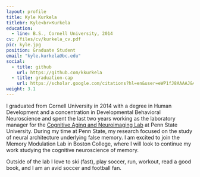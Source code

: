 ```yaml
---
layout: profile
title: Kyle Kurkela
titlebr: Kyle<br>Kurkela
education: 
  - line: B.S., Cornell University, 2014
cv: /files/cv/kurkela_cv.pdf
pic: kyle.jpg
position: Graduate Student
email: "kyle.kurkela@bc.edu"
social:
  - title: github
    url: https://github.com/kkurkela
  - title: graduation-cap
    url: https://scholar.google.com/citations?hl=en&user=eWP1fJ8AAAAJ&view_op=list_works
weight: 3.1
---
```


I graduated from Cornell University in 2014 with a degree in Human Development and a concentration in Developmental Behavioral Neuroscience and spent the last two years working as the laboratory manager for the [Cognitive Aging and Neuroimaging Lab](http://canlab.la.psu.edu/) at Penn State University. During my time at Penn State, my research focused on the study of neural architecture underlying false memory. I am excited to join the Memory Modulation Lab in Boston College, where I will look to continue my work studying the cognitive neuroscience of memory.

Outside of the lab I love to ski (fast), play soccer, run, workout, read a good book, and I am an avid soccer and football fan.
